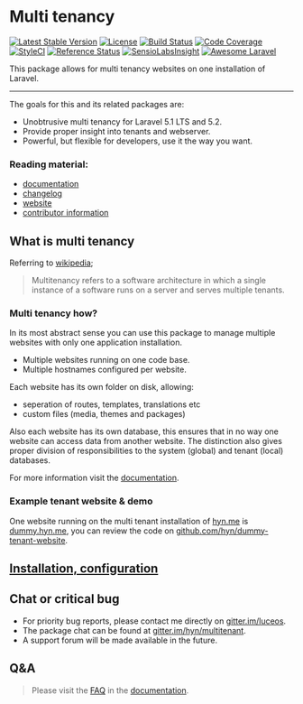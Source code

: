 # Multi tenancy

[![Latest Stable Version](https://poser.pugx.org/hyn/multitenant/v/stable?format=flat-square)](https://packagist.org/packages/hyn/multitenant)
[![License](https://poser.pugx.org/hyn/multitenant/license?format=flat-square)](https://packagist.org/packages/hyn/multitenant)
[![Build Status](https://img.shields.io/travis/hyn/multitenant/2.x.svg?maxAge=2592000&style=flat-square)](https://travis-ci.org/hyn/multitenant)
[![Code Coverage](https://img.shields.io/codecov/c/github/hyn/multitenant/2.x.svg?maxAge=2592000&style=flat-square)](https://codecov.io/github/hyn/multitenant)
[![StyleCI](https://styleci.io/repos/39585488/shield)](https://styleci.io/repos/39585488)
[![Reference Status](https://www.versioneye.com/php/hyn:multitenant/reference_badge.svg?style=flat)](https://www.versioneye.com/php/hyn:multitenant/references)
[![SensioLabsInsight](https://img.shields.io/sensiolabs/i/f8241f3b-ab7b-4a58-9123-488c13560887.svg?maxAge=2592000&style=flat-square)](https://insight.sensiolabs.com/projects/f8241f3b-ab7b-4a58-9123-488c13560887)
[![Awesome Laravel](https://cdn.rawgit.com/sindresorhus/awesome/d7305f38d29fed78fa85652e3a63e154dd8e8829/media/badge.svg)](https://github.com/chiraggude/awesome-laravel)

This package allows for multi tenancy websites on one installation of Laravel.

---

The goals for this and its related packages are:

- Unobtrusive multi tenancy for Laravel 5.1 LTS and 5.2.
- Provide proper insight into tenants and webserver.
- Powerful, but flexible for developers, use it the way you want.

### Reading material:

- [documentation][7]
- [changelog](changelog.md)
- [website][1]
- [contributor information](contributing.md)

## What is multi tenancy

Referring to [wikipedia](http://en.wikipedia.org/wiki/Multitenancy);

> Multitenancy refers to a software architecture in which a single instance of a software runs on a server and serves multiple tenants.

### Multi tenancy how?

In its most abstract sense you can use this package to manage multiple websites with only one application installation.
- Multiple websites running on one code base.
- Multiple hostnames configured per website.

Each website has its own folder on disk, allowing:
- seperation of routes, templates, translations etc
- custom files (media, themes and packages)

Also each website has its own database, this ensures that in no way one website can access data from another website.
The distinction also gives proper division of responsibilities to the system (global) and tenant (local) databases.

For more information visit the [documentation](https://hyn.readme.io/docs/hyn-approach-to-tenancy).

### Example tenant website & demo

One website running on the multi tenant installation of [hyn.me][1] is [dummy.hyn.me](http://dummy.hyn.me), you can review the code on [github.com/hyn/dummy-tenant-website](https://github.com/hyn/dummy-tenant-website).

## [Installation, configuration][7]

## Chat or critical bug

- For priority bug reports, please contact me directly on [gitter.im/luceos][6].
- The package chat can be found at [gitter.im/hyn/multitenant][8].
- A support forum will be made available in the future.

## Q&A

> Please visit the [FAQ](https://hyn.readme.io/docs/frequently-asked-questions) in the [documentation][7].


[1]: https://hyn.me
[2]: https://hyn.me/packages/multitenant
[3]: https://github.com/hyn/multitenant
[5]: https://github.com/hyn/multitenant/issues
[6]: https://gitter.im/luceos
[7]: https://hyn.readme.io
[8]: https://gitter.im/hyn/multitenant
